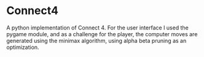 # Connect4
A python implementation of Connect 4. For the user interface I used the pygame module, and as a challenge for the player, the computer moves are generated using the minimax algorithm, using alpha beta pruning as an optimization.

